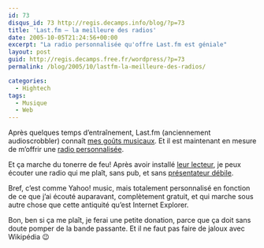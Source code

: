 ```yaml
---
id: 73
disqus_id: 73 http://regis.decamps.info/blog/?p=73
title: 'Last.fm – la meilleure des radios'
date: 2005-10-05T21:24:56+00:00
excerpt: "La radio personnalisée qu'offre Last.fm est géniale"
layout: post
guid: http://regis.decamps.free.fr/wordpress/?p=73
permalink: /blog/2005/10/lastfm-la-meilleure-des-radios/

categories:
  - Hightech
tags:
  - Musique
  - Web
---
```

Après quelques temps d’entraînement, Last.fm (anciennement audioscrobbler) connaît [mes goûts musicaux](http://www.last.fm/user/wakaseoo/). Et il est maintenant en mesure de m’offrir une [radio personnalisée](http://www.last.fm/radio/).

Et ça marche du tonerre de feu! Après avoir installé [leur lecteur](), je peux écouter une radio qui me plaît, sans pub, et sans [présentateur débile](http://www.last.fm/user/wakaseoo/).

Bref, c’est comme Yahoo! music, mais totalement personnalisé en fonction de ce que j’ai écouté auparavant, complètement gratuit, et qui marche sous autre chose que cette antiquité qu’est Internet Explorer.

Bon, ben si ça me plaît, je ferai une petite donation, parce que ça doit sans doute pomper de la bande passante. Et il ne faut pas faire de jaloux avec Wikipédia 😉
